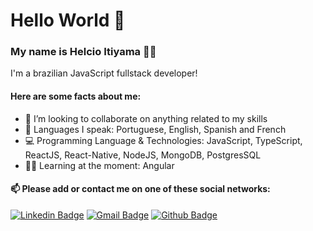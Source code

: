 # Hello World 👋

### My name is Helcio Itiyama 👨‍💻
I'm a brazilian JavaScript fullstack developer!


#### Here are some facts about me:
- 💪 I’m looking to collaborate on anything related to my skills
- 💬 Languages I speak: Portuguese, English, Spanish and French
- 💻 Programming Language & Technologies: JavaScript, TypeScript, ReactJS, React-Native, NodeJS, MongoDB, PostgresSQL
- 👨‍🏫  Learning at the moment: Angular

#### 📫 Please add or contact me on one of these social networks:
[![Linkedin Badge](https://img.shields.io/badge/-LinkedIn-blue?style=flat-square&logo=Linkedin&logoColor=white&link=https://www.linkedin.com/in/helcioitiyama/)](https://www.linkedin.com/in/helcioitiyama/)
[![Gmail Badge](https://img.shields.io/badge/-Gmail-c14438?style=flat-square&logo=Gmail&logoColor=white&link=mailto:helcio.itiyama@gmail.com)](mailto:helcio.itiyama@gmail.com)
[![Github Badge](https://img.shields.io/badge/-Github-000?style=flat-square&logo=Github&logoColor=white&link=https://github.com/HelcioItiyama)](https://github.com/HelcioItiyama)

